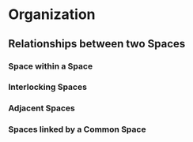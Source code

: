 # Organization

## Relationships between two Spaces

### Space within a Space

### Interlocking Spaces

### Adjacent Spaces

### Spaces linked by a Common Space

